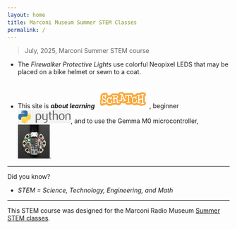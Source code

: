 ```yaml
---
layout: home
title: Marconi Museum Summer STEM Classes
permalink: /
---
```


> July, 2025, Marconi Summer STEM course

- The *Firewalker Protective Lights* use colorful Neopixel LEDS that may be placed on a bike helmet or sewn to a coat.<br><br>

- This site is ***about learning*** <img alt="scratch-word" src="/images/scratch.png/scratch-word.png" width="25%" />, beginner <img alt="python-word" src="/images/python/python-word2.png" width="25%" />, and to use the Gemma M0 microcontroller, <img alt="scratch-word" src="/images/gemma.png" width="15%" />.

---

Did you know?
- *STEM = Science, Technology, Engineering, and Math*

---

This STEM course was designed for the Marconi Radio Museum [Summer STEM classes](https://www.chathammarconi.org/summer-stem-classes).
